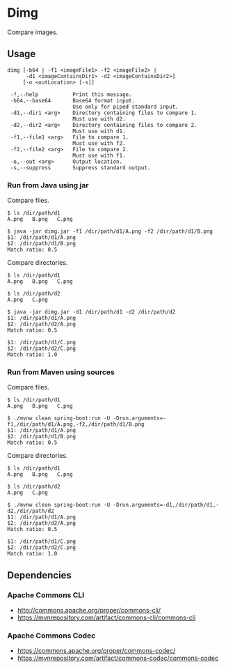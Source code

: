 # Dimg

Compare images.

## Usage

```
dimg [-b64 | -f1 <imageFile1> -f2 <imageFile2> |
      -d1 <imageContainsDir1> -d2 <imageContainsDir2>]
     [-o <outLocation> [-s]]

 -?,--help           Print this message.
 -b64,--base64       Base64 format input.
                     Use only for piped standard input.
 -d1,--dir1 <arg>    Directory containing files to compare 1.
                     Must use with d2.
 -d2,--dir2 <arg>    Directory containing files to compare 2.
                     Must use with d1.
 -f1,--file1 <arg>   File to compare 1.
                     Must use with f2.
 -f2,--file2 <arg>   File to compare 2.
                     Must use with f1.
 -o,--out <arg>      Output location.
 -s,--suppress       Suppress standard output.
```

### Run from Java using jar

Compare files.

```
$ ls /dir/path/d1
A.png   B.png   C.png

$ java -jar dimg.jar -f1 /dir/path/d1/A.png -f2 /dir/path/d1/B.png
$1: /dir/path/d1/A.png
$2: /dir/path/d1/B.png
Match ratio: 0.5
```

Compare directories.

```
$ ls /dir/path/d1
A.png   B.png   C.png

$ ls /dir/path/d2
A.png   C.png

$ java -jar dimg.jar -d1 /dir/path/d1 -d2 /dir/path/d2
$1: /dir/path/d1/A.png
$2: /dir/path/d2/A.png
Match ratio: 0.5

$1: /dir/path/d1/C.png
$2: /dir/path/d2/C.png
Match ratio: 1.0
```

### Run from Maven using sources

Compare files.

```
$ ls /dir/path/d1
A.png   B.png   C.png

$ ./mvnw clean spring-boot:run -U -Drun.arguments=-f1,/dir/path/d1/A.png,-f2,/dir/path/d1/B.png
$1: /dir/path/d1/A.png
$2: /dir/path/d1/B.png
Match ratio: 0.5
```

Compare directories.

```
$ ls /dir/path/d1
A.png   B.png   C.png

$ ls /dir/path/d2
A.png   C.png

$ ./mvnw clean spring-boot:run -U -Drun.arguments=-d1,/dir/path/d1,-d2,/dir/path/d2
$1: /dir/path/d1/A.png
$2: /dir/path/d2/A.png
Match ratio: 0.5

$1: /dir/path/d1/C.png
$2: /dir/path/d2/C.png
Match ratio: 1.0
```

## Dependencies

### Apache Commons CLI

- http://commons.apache.org/proper/commons-cli/
- https://mvnrepository.com/artifact/commons-cli/commons-cli

### Apache Commons Codec

- https://commons.apache.org/proper/commons-codec/
- https://mvnrepository.com/artifact/commons-codec/commons-codec
